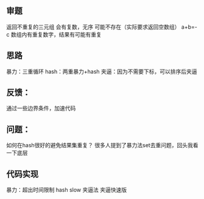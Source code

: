 ## 审题
返回不重复的三元组
会有复数，无序
可能不存在（实际要求返回空数组）
a+b=-c
数组内有重复数字，结果有可能有重复

## 思路
暴力：三重循环
hash：两重暴力+hash
夹逼：因为不需要下标，可以排序后夹逼

## 反馈：
通过一些边界条件，加速代码

## 问题：
如何在hash很好的避免结果集重复？
很多人提到了暴力法set去重问题，回头我看一下底层

## 代码实现
暴力：超出时间限制
hash slow
夹逼法
夹逼快速版